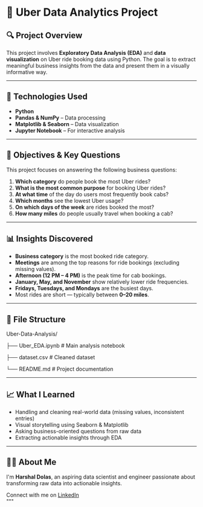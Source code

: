 
# 🚖 Uber Data Analytics Project

## 🔍 Project Overview

This project involves **Exploratory Data Analysis (EDA)** and **data visualization** on Uber ride booking data using Python. The goal is to extract meaningful business insights from the data and present them in a visually informative way.

---

## 📂 Technologies Used

- **Python**
- **Pandas & NumPy** – Data processing
- **Matplotlib & Seaborn** – Data visualization
- **Jupyter Notebook** – For interactive analysis

---

## 🎯 Objectives & Key Questions

This project focuses on answering the following business questions:

1. **Which category** do people book the most Uber rides?
2. **What is the most common purpose** for booking Uber rides?
3. **At what time** of the day do users most frequently book cabs?
4. **Which months** see the lowest Uber usage?
5. **On which days of the week** are rides booked the most?
6. **How many miles** do people usually travel when booking a cab?

---

## 📊 Insights Discovered

- **Business category** is the most booked ride category.
- **Meetings** are among the top reasons for ride bookings (excluding missing values).
- **Afternoon (12 PM – 4 PM)** is the peak time for cab bookings.
- **January, May, and November** show relatively lower ride frequencies.
- **Fridays, Tuesdays, and Mondays** are the busiest days.
- Most rides are short — typically between **0–20 miles**.

---

## 📎 File Structure
Uber-Data-Analysis/

├── Uber_EDA.ipynb # Main analysis notebook

├── dataset.csv # Cleaned dataset 


└── README.md # Project documentation

---

## 📈 What I Learned

- Handling and cleaning real-world data (missing values, inconsistent entries)
- Visual storytelling using Seaborn & Matplotlib
- Asking business-oriented questions from raw data
- Extracting actionable insights through EDA

---

## 🙋‍♂️ About Me

I'm **Harshal Dolas**, an aspiring data scientist and engineer passionate about transforming raw data into actionable insights.

Connect with me on [LinkedIn](www.linkedin.com/in/harshal-dolas-84a429266)  
"""

